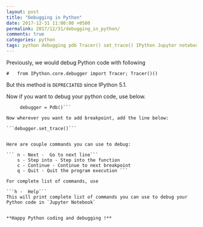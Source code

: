```yaml
---
layout: post
title: "Debugging in Python"
date: 2017-12-31 11:00:00 +0500
permalink: 2017/12/31/debugging_in_python/
comments: true
categories: python
tags: python debugging pdb Tracer() set_trace() IPython Jupyter notebook
---
```



Previously, we would debug Python code with following 

```#   from IPython.core.debugger import Tracer; Tracer()()```

But this method is `DEPRECIATED` since IPython 5.1. 

Now if you want to debug your python code, use below.


```  from IPython.core.debugger import Pdb  
	 debugger = Pdb()```
	 
Now wherever you want to add breakpoint, add the line below:

```debugger.set_trace()```


Here are couple commands you can use to debug:

``` n - Next -  Go to next line```
    s - Step into - Step into the function
    c - Continue - Continue to next breakpoint
    q - Quit - Quit the program execution ```

For complete list of commands, use 

```h -  Help```
This will print complete list of commands you can use to debug your Python code in `Jupyter Notebook`


**Happy Python coding and debugging !**